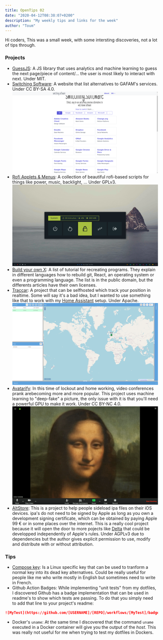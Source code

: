 ```yaml
---
title: OpenTips 02
date: "2020-04-12T08:38:07+0200"
description: "My weekly tips and links for the week"
author: "Toum"
---
```


Hi coders,
This was a small week, with some intersting discoveries, not a lot of tips through.

### Projects

- [GuessJS](https://github.com/guess-js/guess): A JS library that uses analytics and machine learning to guess the next page/piece of content/... the user is most likely to interact with next. Under MIT.
- [Switching Software](https://switching.software/): A website that list alternatives to GAFAM's services. Under  CC BY-SA 4.0.
![Screenshot of switching software](./switchin-software.png)
- [Rofi Applets & Menus](https://github.com/adi1090x/rofi): A collection of beautiful rofi-based scripts for things like power, music, backlight, ... Under GPLv3.
![Images showing the possibilities with Rofi Applets & Menus](./rofi.gif)
- [Build your own X](https://github.com/danistefanovic/build-your-own-x): A list of tutorial for recreating programs. They explain in different languages how to rebuild git, React, an operating system or even a programming language. The list is in the public domain, but the differents articles have their own licenses.
- [Traccar](https://www.traccar.org/client/): A project that can be selfhosted which track your position in realtime. Some will say it's a bad idea, but I wanted to use something like that to work with my [Home Assistant](https://www.home-assistant.io/) setup. Under Apache.
![Traccar's web interface screenshot showing my Mi 9 SE located in belgium](./traccar.png)
- [Avatarify](https://github.com/alievk/avatarify): In this time of lockout and home working, video conferences prank arebecoming more and more popular. This project uses machine learning to "deep-fake" a picture, the only issue with it is that you'll need a powerful GPU to make it work. Under CC BY-NC 4.0.
![A gif showing someone impersonates Mona Lisa in a conference call](./mona.gif)
- [AltStore](https://github.com/rileytestut/AltStore): This is a project to help people sideload ipa files on their iOS devices. ipa's do not need to be signed by Apple as long as you own a development signing certificate, which can be obtained by paying Apple 99 € or in some places over the internet. This is a really cool project because it will open the door to more pojects like [Delta](https://github.com/rileytestut/Delta) that could be developped independently of Apple's rules. Under AGPLv3 due to dependencies but the author gives explicit permission to use, modify and distribute with or without attribution.

### Tips

- [Compose key](https://en.wikipedia.org/wiki/Compose_key): Is a Linux specific key that can be used to tranform a normal key into its dead key alternatives. Could be really useful for people like me who write mostly in English but sometimes need to write in French.
- Github Action Badges: While implementing "unit tests" from my dotfiles, I discovered Github has a badge implementation that can be used in readme's to show which tests are passing. To do that you simply need to add that line to your project's readme:

```markdown
![MyTest](https://github.com/[USERNAME]/[REPO]/workflows/[MyTest]/badge.svg)
```

- Docker's `uname`: At the same time I discovered that the command `uname` executed in a Docker container will give you the output of the *host*. This was really not useful for me when trying to test my dotfiles in Dockers.


